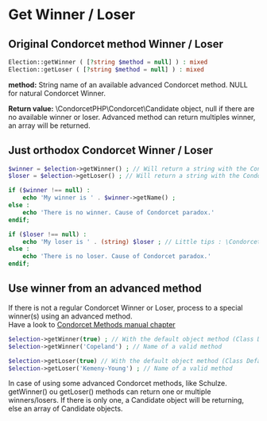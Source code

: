# Get Winner / Loser

## Original Condorcet method Winner / Loser

```php
Election::getWinner ( [?string $method = null] ) : mixed
Election::getLoser ( [?string $method = null] ) : mixed
```
**method:** String name of an available advanced Condorcet method. NULL for natural Condorcet Winner.

**Return value:** \CondorcetPHP\Condorcet\Candidate object, null if there are no available winner or loser. Advanced method can return multiples winner, an array will be returned.

## Just orthodox Condorcet Winner / Loser
```php
$winner = $election->getWinner() ; // Will return a string with the Condorcet Winner candidate name
$loser = $election->getLoser() ; // Will return a string with the Condorcet loser candidate name

if ($winner !== null) :
    echo 'My winner is ' . $winner->getName() ;
else :
    echo 'There is no winner. Cause of Condorcet paradox.'
endif;

if ($loser !== null) :
    echo 'My loser is ' . (string) $loser ; // Little tips : \CondorcetPHP\Condorcet\Candidat implement __toString() magic method.
else :
    echo 'There is no loser. Cause of Condorcet paradox.'
endif;
```


## Use winner from an advanced method

If there is not a regular Condorcet Winner or Loser, process to a special winner(s) using an advanced method.  
Have a look to [Condorcet Methods manual chapter](https://github.com/julien-boudry/Condorcet/wiki/I-%23-Installation-%26-Basic-Configuration-%23-2.-Condorcet-Methods)

```php
$election->getWinner(true) ; // With the default object method (Class Default: Schulze Winning)  
$election->getWinner('Copeland') ; // Name of a valid method  

$election->getLoser(true) // With the default object method (Class Default: Schulze Winning)  
$election->getLoser('Kemeny-Young') ; // Name of a valid method  
```

In case of using some advanced Condorcet methods, like Schulze. getWinner() ou getLoser() methods can return one or multiple winners/losers. If there is only one, a Candidate object will be returning, else an array of Candidate objects.